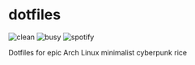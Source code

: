 # dotfiles
![clean](https://github.com/4ntid0t3/dotfiles/blob/master/screenshots/clean.png?raw=true)
![busy](https://github.com/4ntid0t3/dotfiles/blob/master/screenshots/busy.png?raw=true)
![spotify](https://github.com/4ntid0t3/dotfiles/blob/master/screenshots/spotify.png?raw=true)

Dotfiles for epic Arch Linux minimalist cyberpunk rice
